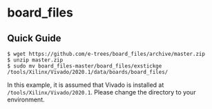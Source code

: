 # board_files

## Quick Guide

```
$ wget https://github.com/e-trees/board_files/archive/master.zip
$ unzip master.zip
$ sudo mv board_files-master/board_files/exstickge /tools/Xilinx/Vivado/2020.1/data/boards/board_files/
```
In this example, it is assumed that Vivado is installed at `/tools/Xilinx/Vivado/2020.1`. Please change the directory to your environment.


